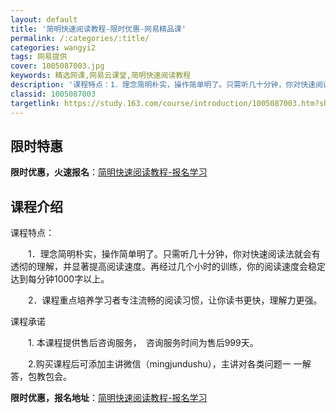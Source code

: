 ```yaml
---
layout: default
title: '简明快速阅读教程-限时优惠-网易精品课'
permalink: /:categories/:title/
categories: wangyi2
tags: 网易提供
cover: 1005087003.jpg
keywords: 精选网课,网易云课堂,简明快速阅读教程
description: '课程特点：1．理念简明朴实，操作简单明了。只需听几十分钟，你对快速阅读法就会有透彻的理解，并显著提高阅读速度。再经过几个'
classid: 1005087003
targetlink: https://study.163.com/course/introduction/1005087003.htm?share=1&shareId=1025206652&utm_campaign=share&utm_medium=iphoneShare&utm_source=&utm_u=1025206652
---
```


## 限时特惠

**限时优惠，火速报名**：[简明快速阅读教程-报名学习](https://study.163.com/course/introduction/1005087003.htm?share=1&shareId=1025206652&utm_campaign=share&utm_medium=iphoneShare&utm_source=&utm_u=1025206652)

## 课程介绍

课程特点：

　　1．理念简明朴实，操作简单明了。只需听几十分钟，你对快速阅读法就会有透彻的理解，并显著提高阅读速度。再经过几个小时的训练，你的阅读速度会稳定达到每分钟1000字以上。

　　2．课程重点培养学习者专注流畅的阅读习惯，让你读书更快，理解力更强。

课程承诺

　　1. 本课程提供售后咨询服务，　咨询服务时间为售后999天。

　　2.购买课程后可添加主讲微信（mingjundushu），主讲对各类问题一 一解答，包教包会。

**限时优惠，报名地址**：[简明快速阅读教程-报名学习](https://study.163.com/course/introduction/1005087003.htm?share=1&shareId=1025206652&utm_campaign=share&utm_medium=iphoneShare&utm_source=&utm_u=1025206652)

